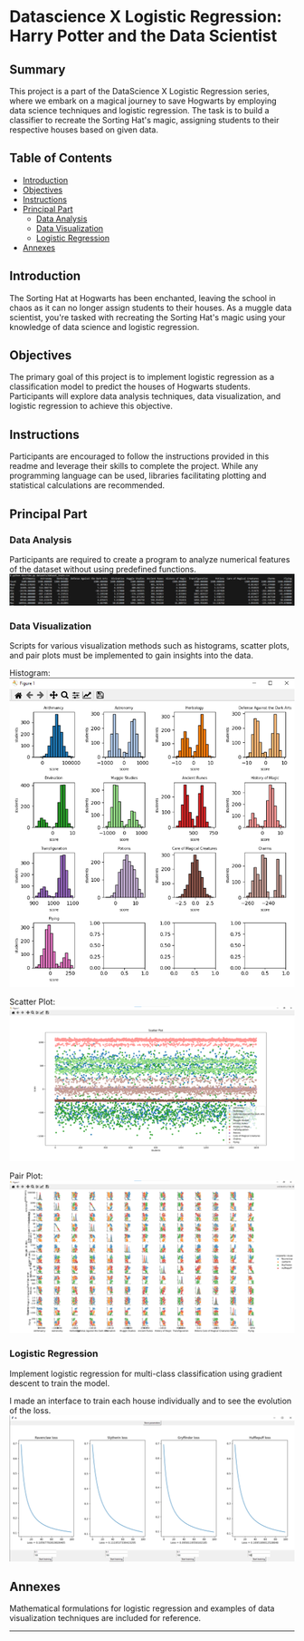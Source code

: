 # Datascience X Logistic Regression: Harry Potter and the Data Scientist

## Summary
This project is a part of the DataScience X Logistic Regression series, where we embark on a magical journey to save Hogwarts by employing data science techniques and logistic regression. The task is to build a classifier to recreate the Sorting Hat's magic, assigning students to their respective houses based on given data.

## Table of Contents
- [Introduction](#introduction)
- [Objectives](#objectives)
- [Instructions](#instructions)
- [Principal Part](#mandatory-part)
   - [Data Analysis](#data-analysis)
   - [Data Visualization](#data-visualization)
   - [Logistic Regression](#logistic-regression)
- [Annexes](#annexes)

## Introduction
The Sorting Hat at Hogwarts has been enchanted, leaving the school in chaos as it can no longer assign students to their houses. As a muggle data scientist, you're tasked with recreating the Sorting Hat's magic using your knowledge of data science and logistic regression.

## Objectives
The primary goal of this project is to implement logistic regression as a classification model to predict the houses of Hogwarts students. Participants will explore data analysis techniques, data visualization, and logistic regression to achieve this objective.

## Instructions
Participants are encouraged to follow the instructions provided in this readme and leverage their skills to complete the project. While any programming language can be used, libraries facilitating plotting and statistical calculations are recommended.

## Principal Part
### Data Analysis
Participants are required to create a program to analyze numerical features of the dataset without using predefined functions.
![Describe](./images/describe.png)

### Data Visualization
Scripts for various visualization methods such as histograms, scatter plots, and pair plots must be implemented to gain insights into the data.

Histogram:
![Histogram](./images/histogram.png)

Scatter Plot:
![scatter_plot](./images/scatter_plot.png)

Pair Plot:
![pair_plot](./images/pair_plot.png)

### Logistic Regression
Implement logistic regression for multi-class classification using gradient descent to train the model.

I made an interface to train each house individually and to see the evolution of the loss.
![interface_training](./images/interface_training.png)

## Annexes
Mathematical formulations for logistic regression and examples of data visualization techniques are included for reference.

---
